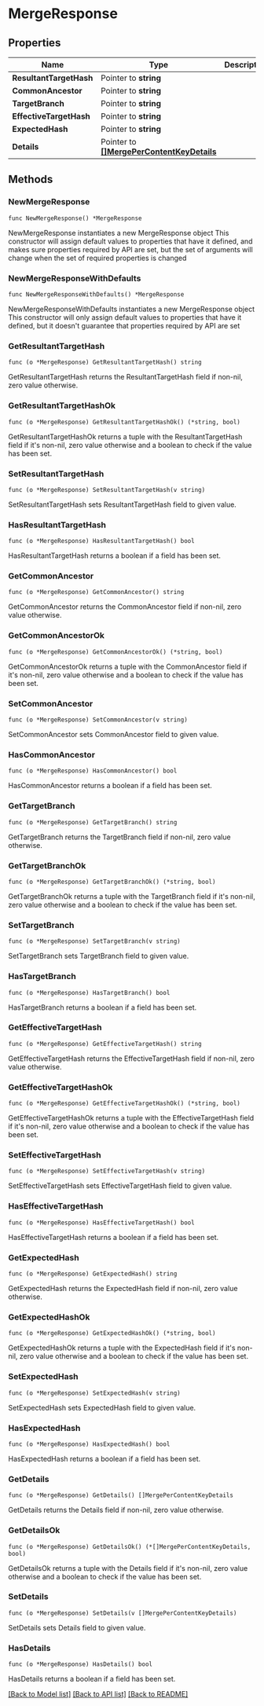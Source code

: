 # MergeResponse

## Properties

Name | Type | Description | Notes
------------ | ------------- | ------------- | -------------
**ResultantTargetHash** | Pointer to **string** |  | [optional] 
**CommonAncestor** | Pointer to **string** |  | [optional] 
**TargetBranch** | Pointer to **string** |  | [optional] 
**EffectiveTargetHash** | Pointer to **string** |  | [optional] 
**ExpectedHash** | Pointer to **string** |  | [optional] 
**Details** | Pointer to [**[]MergePerContentKeyDetails**](MergePerContentKeyDetails.md) |  | [optional] 

## Methods

### NewMergeResponse

`func NewMergeResponse() *MergeResponse`

NewMergeResponse instantiates a new MergeResponse object
This constructor will assign default values to properties that have it defined,
and makes sure properties required by API are set, but the set of arguments
will change when the set of required properties is changed

### NewMergeResponseWithDefaults

`func NewMergeResponseWithDefaults() *MergeResponse`

NewMergeResponseWithDefaults instantiates a new MergeResponse object
This constructor will only assign default values to properties that have it defined,
but it doesn't guarantee that properties required by API are set

### GetResultantTargetHash

`func (o *MergeResponse) GetResultantTargetHash() string`

GetResultantTargetHash returns the ResultantTargetHash field if non-nil, zero value otherwise.

### GetResultantTargetHashOk

`func (o *MergeResponse) GetResultantTargetHashOk() (*string, bool)`

GetResultantTargetHashOk returns a tuple with the ResultantTargetHash field if it's non-nil, zero value otherwise
and a boolean to check if the value has been set.

### SetResultantTargetHash

`func (o *MergeResponse) SetResultantTargetHash(v string)`

SetResultantTargetHash sets ResultantTargetHash field to given value.

### HasResultantTargetHash

`func (o *MergeResponse) HasResultantTargetHash() bool`

HasResultantTargetHash returns a boolean if a field has been set.

### GetCommonAncestor

`func (o *MergeResponse) GetCommonAncestor() string`

GetCommonAncestor returns the CommonAncestor field if non-nil, zero value otherwise.

### GetCommonAncestorOk

`func (o *MergeResponse) GetCommonAncestorOk() (*string, bool)`

GetCommonAncestorOk returns a tuple with the CommonAncestor field if it's non-nil, zero value otherwise
and a boolean to check if the value has been set.

### SetCommonAncestor

`func (o *MergeResponse) SetCommonAncestor(v string)`

SetCommonAncestor sets CommonAncestor field to given value.

### HasCommonAncestor

`func (o *MergeResponse) HasCommonAncestor() bool`

HasCommonAncestor returns a boolean if a field has been set.

### GetTargetBranch

`func (o *MergeResponse) GetTargetBranch() string`

GetTargetBranch returns the TargetBranch field if non-nil, zero value otherwise.

### GetTargetBranchOk

`func (o *MergeResponse) GetTargetBranchOk() (*string, bool)`

GetTargetBranchOk returns a tuple with the TargetBranch field if it's non-nil, zero value otherwise
and a boolean to check if the value has been set.

### SetTargetBranch

`func (o *MergeResponse) SetTargetBranch(v string)`

SetTargetBranch sets TargetBranch field to given value.

### HasTargetBranch

`func (o *MergeResponse) HasTargetBranch() bool`

HasTargetBranch returns a boolean if a field has been set.

### GetEffectiveTargetHash

`func (o *MergeResponse) GetEffectiveTargetHash() string`

GetEffectiveTargetHash returns the EffectiveTargetHash field if non-nil, zero value otherwise.

### GetEffectiveTargetHashOk

`func (o *MergeResponse) GetEffectiveTargetHashOk() (*string, bool)`

GetEffectiveTargetHashOk returns a tuple with the EffectiveTargetHash field if it's non-nil, zero value otherwise
and a boolean to check if the value has been set.

### SetEffectiveTargetHash

`func (o *MergeResponse) SetEffectiveTargetHash(v string)`

SetEffectiveTargetHash sets EffectiveTargetHash field to given value.

### HasEffectiveTargetHash

`func (o *MergeResponse) HasEffectiveTargetHash() bool`

HasEffectiveTargetHash returns a boolean if a field has been set.

### GetExpectedHash

`func (o *MergeResponse) GetExpectedHash() string`

GetExpectedHash returns the ExpectedHash field if non-nil, zero value otherwise.

### GetExpectedHashOk

`func (o *MergeResponse) GetExpectedHashOk() (*string, bool)`

GetExpectedHashOk returns a tuple with the ExpectedHash field if it's non-nil, zero value otherwise
and a boolean to check if the value has been set.

### SetExpectedHash

`func (o *MergeResponse) SetExpectedHash(v string)`

SetExpectedHash sets ExpectedHash field to given value.

### HasExpectedHash

`func (o *MergeResponse) HasExpectedHash() bool`

HasExpectedHash returns a boolean if a field has been set.

### GetDetails

`func (o *MergeResponse) GetDetails() []MergePerContentKeyDetails`

GetDetails returns the Details field if non-nil, zero value otherwise.

### GetDetailsOk

`func (o *MergeResponse) GetDetailsOk() (*[]MergePerContentKeyDetails, bool)`

GetDetailsOk returns a tuple with the Details field if it's non-nil, zero value otherwise
and a boolean to check if the value has been set.

### SetDetails

`func (o *MergeResponse) SetDetails(v []MergePerContentKeyDetails)`

SetDetails sets Details field to given value.

### HasDetails

`func (o *MergeResponse) HasDetails() bool`

HasDetails returns a boolean if a field has been set.


[[Back to Model list]](../README.md#documentation-for-models) [[Back to API list]](../README.md#documentation-for-api-endpoints) [[Back to README]](../README.md)


